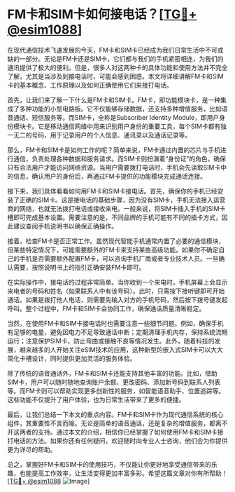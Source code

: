 # FM卡和SIM卡如何接电话？[[TG💪+ @esim1088](https://t.me/s/esim1088)]

在现代通信技术飞速发展的今天，FM卡和SIM卡已经成为我们日常生活中不可或缺的一部分。无论是FM卡还是SIM卡，它们都与我们的手机紧密相连，为我们的通讯提供了极大的便利。但是，很多人对这两种卡的具体功能和使用方法并不完全了解，尤其是当涉及到接电话时，可能会感到困惑。本文将详细讲解FM卡和SIM卡的基本概念、工作原理以及如何正确使用它们来接打电话。

首先，让我们来了解一下什么是FM卡和SIM卡。FM卡，即功能模块卡，是一种集成了多种功能的小型电路板。它不仅能够存储数据，还支持多种增值服务，比如语音通话、短信服务等。而SIM卡，全称是Subscriber Identity Module，即用户身份模块卡。它是移动通信网络中用来识别用户身份的重要工具，每个SIM卡都有独一无二的号码，用于记录用户的个人信息、通讯录以及通话记录等。

那么，FM卡和SIM卡是如何工作的呢？简单来说，FM卡通过内置的芯片与手机进行通信，负责处理各种数据和服务请求。而SIM卡则扮演着“身份证”的角色，确保只有合法用户才能访问网络资源。当用户需要拨打电话时，手机会先读取SIM卡中的信息，确认用户的身份后，再通过FM卡提供的功能模块完成通话连接。

接下来，我们具体看看如何用FM卡和SIM卡接电话。首先，确保你的手机已经安装了正确的SIM卡。这是接电话的基础步骤，因为没有SIM卡，手机无法接入运营商的网络，也就无法拨打电话或接收来电。一般来说，将SIM卡插入手机的SIM卡槽即可完成基本设置。需要注意的是，不同品牌的手机可能有不同的插卡方式，因此建议查阅手机说明书以确保正确操作。

接着，检查FM卡是否正常工作。虽然现代智能手机通常内置了必要的通信模块，但某些特定情况下，可能需要额外的FM卡来支持某些高级功能。如果你不确定自己的手机是否需要额外配置FM卡，可以咨询手机厂商或者专业技术人员。一旦确认需要，按照说明书上的指引正确安装FM卡即可。

在实际操作中，接电话的过程非常简单。当你收到一个来电时，手机屏幕上会显示来电者的号码和姓名（如果联系人中有该号码）。此时，只需按下接听键即可开始通话。如果是拨打他人电话，则需要先输入对方的手机号码，然后按下拨号键发起呼叫。整个过程中，FM卡和SIM卡会协同工作，确保通话质量清晰稳定。

当然，在使用FM卡和SIM卡接电话时也需要注意一些细节问题。例如，确保手机有足够的电量，避免因电力不足导致通话中断；定期清理手机内存，保持系统流畅运行；注意保护SIM卡，防止弯曲或接触不良等情况发生。此外，随着科技的发展，越来越多的人开始关注eSIM技术的应用，这种新型的嵌入式SIM卡可以大大简化卡槽设计，同时提供更加灵活的服务体验。

除了传统的语音通话外，FM卡和SIM卡还能支持其他丰富的功能。比如，借助SIM卡，用户可以随时随地查询账户余额、更改密码、添加新号码到联系人列表等。而FM卡则可以帮助实现更多创新性的服务，如智能语音助手、位置追踪等。这些功能不仅提升了用户体验，也为日常生活带来了更多的便捷。

最后，让我们总结一下本文的重点内容。FM卡和SIM卡作为现代通信系统的核心组件，其重要性不言而喻。无论是简单的语音通话，还是复杂的增值服务，都离不开这两者的支持。通过本文的介绍，相信你已经掌握了如何使用FM卡和SIM卡接打电话的方法。如果你还有任何疑问，欢迎随时向专业人士咨询，他们会为你提供更为详尽的帮助。

总之，掌握好FM卡和SIM卡的使用技巧，不仅能让你更好地享受通信带来的乐趣，也能提高工作效率，让生活变得更加丰富多彩。希望这篇文章对你有所帮助！[[TG💪+ @esim1088](https://t.me/s/esim1088) ![Image](https://i.postimg.cc/4NQfJmqS/Snipaste-2025-05-13-00-14-12.png)]